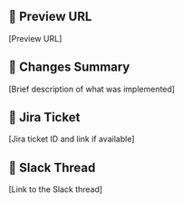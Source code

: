 ## 🚀 Preview URL

[Preview URL]

## 📝 Changes Summary

[Brief description of what was implemented]

## 🎯 Jira Ticket

[Jira ticket ID and link if available]

## 📱 Slack Thread

[Link to the Slack thread]
